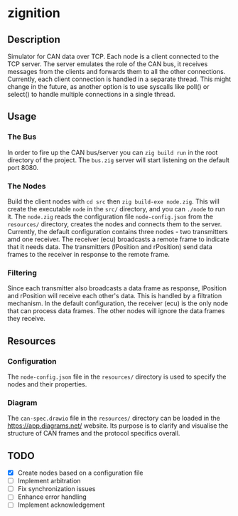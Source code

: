 # zignition

## Description

Simulator for CAN data over TCP. Each node is a client connected to the TCP server. 
The server emulates the role of the CAN bus, it receives messages from the clients and forwards them to all the other connections.
Currently, each client connection is handled in a separate thread. This might change in the future, 
as another option is to use syscalls like poll() or select() to handle multiple connections in a single thread.

## Usage

### The Bus
In order to fire up the CAN bus/server you can ``zig build run`` in the root directory of the project.
The ``bus.zig`` server will start listening on the default port 8080.

### The Nodes
Build the client nodes with ``cd src`` then ``zig build-exe node.zig``.
This will create the executable ``node`` in the ``src/`` directory, and you can ``./node`` to run it.
The ``node.zig`` reads the configuration file ``node-config.json`` from the ``resources/`` directory, creates 
the nodes and connects them to the server. Currently, the default configuration contains three nodes - two transmitters
amd one receiver. The receiver (ecu) broadcasts a remote frame to indicate that it needs data.
The transmitters (lPosition and rPosition) send data frames to the receiver in response to the remote frame.

### Filtering
Since each transmitter also broadcasts a data frame as response, lPosition and rPosition will receive each other's data.
This is handled by a filtration mechanism. In the default configuration, the receiver (ecu) is the only node that can process data frames.
The other nodes will ignore the data frames they receive.

## Resources 

### Configuration
The ``node-config.json`` file in the ``resources/`` directory is used to specify the nodes and their properties.

### Diagram
The ``can-spec.drawio`` file in the ``resources/`` directory can be loaded in the https://app.diagrams.net/ website.
Its purpose is to clarify and visualise the structure of CAN frames and the protocol specifics overall. 

## TODO

- [x] Create nodes based on a configuration file
- [ ] Implement arbitration
- [ ] Fix synchronization issues
- [ ] Enhance error handling 
- [ ] Implement acknowledgement 
